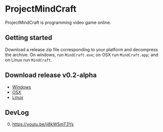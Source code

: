 # ProjectMindCraft

ProjectMindCraft is programming video game online.

## Getting started

Download a release zip file corresponding to your platform and decompress the archive.
On windows, run `MindCraft.exe`; on OSX run `MindCraft.app`; and on Linux run `MindCraft`.

## Download release v0.2-alpha

* [Windows](https://github.com/carverdamien/ProjectMindCraft/releases/download/v0.2-alpha/windows.zip)
* [OSX](https://github.com/carverdamien/ProjectMindCraft/releases/download/v0.2-alpha/osx.zip)
* [Linux](https://github.com/carverdamien/ProjectMindCraft/releases/download/v0.2-alpha/linux.zip)

## DevLog

0. https://youtu.be/ji8kWSmT3Ys
